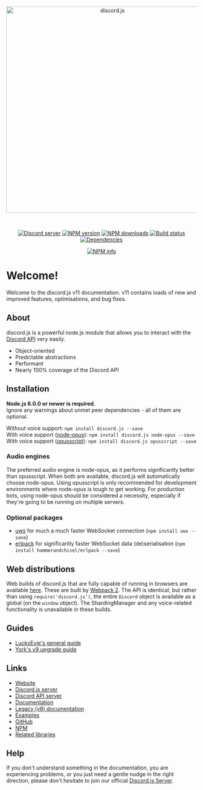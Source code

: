 <div align="center">
  <br />
  <p>
    <a href="https://discord.js.org"><img src="https://discord.js.org/static/logo.svg" width="546" alt="discord.js" /></a>
  </p>
  <br />
  <p>
    <a href="https://discord.gg/bRCvFy9"><img src="https://discordapp.com/api/guilds/222078108977594368/embed.png" alt="Discord server" /></a>
    <a href="https://www.npmjs.com/package/discord.js"><img src="https://img.shields.io/npm/v/discord.js.svg?maxAge=3600" alt="NPM version" /></a>
    <a href="https://www.npmjs.com/package/discord.js"><img src="https://img.shields.io/npm/dt/discord.js.svg?maxAge=3600" alt="NPM downloads" /></a>
    <a href="https://travis-ci.org/hydrabolt/discord.js"><img src="https://travis-ci.org/hydrabolt/discord.js.svg" alt="Build status" /></a>
    <a href="https://david-dm.org/hydrabolt/discord.js"><img src="https://img.shields.io/david/hydrabolt/discord.js.svg?maxAge=3600" alt="Dependencies" /></a>
  </p>
  <p>
    <a href="https://nodei.co/npm/discord.js/"><img src="https://nodei.co/npm/discord.js.png?downloads=true&stars=true" alt="NPM info" /></a>
  </p>
</div>

# Welcome!
Welcome to the discord.js v11 documentation.
v11 contains loads of new and improved features, optimisations, and bug fixes.

## About
discord.js is a powerful node.js module that allows you to interact with the
[Discord API](https://discordapp.com/developers/docs/intro) very easily.

- Object-oriented
- Predictable abstractions
- Performant
- Nearly 100% coverage of the Discord API

## Installation
**Node.js 6.0.0 or newer is required.**  
Ignore any warnings about unmet peer dependencies - all of them are optional.

Without voice support: `npm install discord.js --save`  
With voice support ([node-opus](https://www.npmjs.com/package/node-opus)): `npm install discord.js node-opus --save`  
With voice support ([opusscript](https://www.npmjs.com/package/opusscript)): `npm install discord.js opusscript --save`

### Audio engines
The preferred audio engine is node-opus, as it performs significantly better than opusscript. When both are available, discord.js will automatically choose node-opus.
Using opusscript is only recommended for development environments where node-opus is tough to get working.
For production bots, using node-opus should be considered a necessity, especially if they're going to be running on multiple servers.

### Optional packages
- [uws](https://www.npmjs.com/package/uws) for much a much faster WebSocket connection (`npm install uws --save`)
- [erlpack](https://github.com/hammerandchisel/erlpack) for significantly faster WebSocket data (de)serialisation (`npm install hammerandchisel/erlpack --save`)

## Web distributions
Web builds of discord.js that are fully capable of running in browsers are available [here](https://github.com/hydrabolt/discord.js/tree/webpack).
These are built by [Webpack 2](https://webpack.js.org/). The API is identical, but rather than using `require('discord.js')`,
the entire `Discord` object is available as a global (on the `window` object).
The ShardingManager and any voice-related functionality is unavailable in these builds.

## Guides
* [LuckyEvie's general guide](https://eslachance.gitbooks.io/discord-js-bot-guide/content/)
* [York's v9 upgrade guide](https://yorkaargh.wordpress.com/2016/09/03/updating-discord-js-bots/)

## Links
* [Website](https://discord.js.org/)
* [Discord.js server](https://discord.gg/bRCvFy9)
* [Discord API server](https://discord.gg/rV4BwdK)
* [Documentation](https://discord.js.org/#/docs)
* [Legacy (v8) documentation](http://discordjs.readthedocs.io/en/8.2.0/docs_client.html)
* [Examples](https://github.com/hydrabolt/discord.js/tree/master/docs/examples)
* [GitHub](https://github.com/hydrabolt/discord.js)
* [NPM](https://www.npmjs.com/package/discord.js)
* [Related libraries](https://discordapi.com/unofficial/libs.html)

## Help
If you don't understand something in the documentation, you are experiencing problems, or you just need a gentle
nudge in the right direction, please don't hesitate to join our official [Discord.js Server](https://discord.gg/bRCvFy9).
